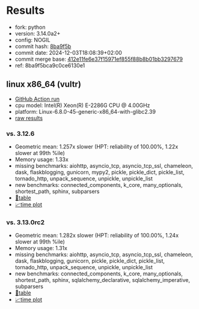 # Results

- fork: python
- version: 3.14.0a2+
- config: NOGIL
- commit hash: [8ba9f5b](https://github.com/python/cpython/commit/8ba9f5b)
- commit date: 2024-12-03T18:08:39+02:00
- commit merge base: [412e11fe6e37f15971ef855f88b8b01bb3297679](https://github.com/python/cpython/commit/412e11fe6e37f15971ef855f88b8b01bb3297679)
- ref: 8ba9f5bca9c0ce6130e1

## linux x86_64 (vultr)

- [GitHub Action run](https://github.com/facebookexperimental/free-threading-benchmarking/actions/runs/12145110414)
- cpu model: Intel(R) Xeon(R) E-2286G CPU @ 4.00GHz
- platform: Linux-6.8.0-45-generic-x86_64-with-glibc2.39
- [raw results](bm-20241203-vultr-x86_64-python-8ba9f5bca9c0ce6130e1-3.14.0a2%2B-8ba9f5b.json)

### vs. 3.12.6

- Geometric mean: 1.257x slower (HPT: reliability of 100.00%, 1.22x slower at 99th %ile)
- Memory usage: 1.33x
- missing benchmarks: aiohttp, asyncio_tcp, asyncio_tcp_ssl, chameleon, dask, flaskblogging, gunicorn, mypy2, pickle, pickle_dict, pickle_list, tornado_http, unpack_sequence, unpickle, unpickle_list
- new benchmarks: connected_components, k_core, many_optionals, shortest_path, sphinx, subparsers
- [📄table](bm-20241203-vultr-x86_64-python-8ba9f5bca9c0ce6130e1-3.14.0a2%2B-8ba9f5b-vs-3.12.6.md)
- [📈time plot](bm-20241203-vultr-x86_64-python-8ba9f5bca9c0ce6130e1-3.14.0a2%2B-8ba9f5b-vs-3.12.6.svg)

### vs. 3.13.0rc2

- Geometric mean: 1.282x slower (HPT: reliability of 100.00%, 1.24x slower at 99th %ile)
- Memory usage: 1.31x
- missing benchmarks: aiohttp, asyncio_tcp, asyncio_tcp_ssl, chameleon, dask, flaskblogging, gunicorn, pickle, pickle_dict, pickle_list, tornado_http, unpack_sequence, unpickle, unpickle_list
- new benchmarks: connected_components, k_core, many_optionals, shortest_path, sphinx, sqlalchemy_declarative, sqlalchemy_imperative, subparsers
- [📄table](bm-20241203-vultr-x86_64-python-8ba9f5bca9c0ce6130e1-3.14.0a2%2B-8ba9f5b-vs-3.13.0rc2.md)
- [📈time plot](bm-20241203-vultr-x86_64-python-8ba9f5bca9c0ce6130e1-3.14.0a2%2B-8ba9f5b-vs-3.13.0rc2.svg)

